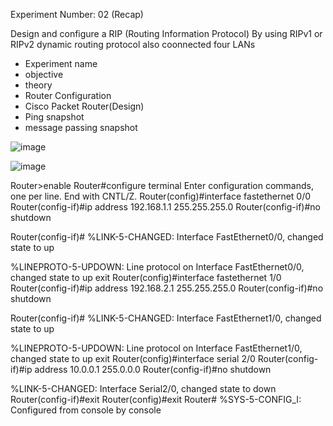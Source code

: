 Experiment Number: 02 (Recap)

Design and configure a RIP (Routing Information Protocol) By using RIPv1 or RIPv2 dynamic routing protocol also coonnected four LANs

* Experiment name
* objective
* theory
* Router Configuration 
* Cisco Packet Router(Design)
* Ping snapshot
* message passing snapshot

![image](https://user-images.githubusercontent.com/47166768/230755574-41208bd7-7f8c-47bc-9b3e-169aeb70cad4.png)


![image](https://user-images.githubusercontent.com/47166768/230755851-e5279a4b-3e74-4e8f-9203-22a9ee3dc3be.png)

Router>enable
Router#configure terminal
Enter configuration commands, one per line.  End with CNTL/Z.
Router(config)#interface fastethernet 0/0
Router(config-if)#ip address 192.168.1.1 255.255.255.0
Router(config-if)#no shutdown

Router(config-if)#
%LINK-5-CHANGED: Interface FastEthernet0/0, changed state to up

%LINEPROTO-5-UPDOWN: Line protocol on Interface FastEthernet0/0, changed state to up
exit
Router(config)#interface fastethernet 1/0
Router(config-if)#ip address 192.168.2.1 255.255.255.0
Router(config-if)#no shutdown

Router(config-if)#
%LINK-5-CHANGED: Interface FastEthernet1/0, changed state to up

%LINEPROTO-5-UPDOWN: Line protocol on Interface FastEthernet1/0, changed state to up
exit
Router(config)#interface serial 2/0
Router(config-if)#ip address 10.0.0.1 255.0.0.0
Router(config-if)#no shutdown

%LINK-5-CHANGED: Interface Serial2/0, changed state to down
Router(config-if)#exit
Router(config)#exit
Router#
%SYS-5-CONFIG_I: Configured from console by console









